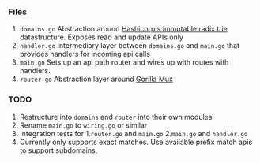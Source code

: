### Files
1. `domains.go` Abstraction around [Hashicorp's immutable radix trie](https://pkg.go.dev/github.com/hashicorp/go-immutable-radix)
datastructure. Exposes read and update APIs only
2. `handler.go` Intermediary layer between `domains.go` and `main.go` 
that provides handlers for incoming api calls
3. `main.go` Sets up an api path router and wires up with routes with handlers.
4. `router.go` Abstraction layer around [Gorilla Mux](https://github.com/gorilla/mux)

### TODO
1. Restructure into `domains` and `router` into their own modules
2. Rename `main.go` to `wiring.go` or similar
3. Integration tests for
  1.`router.go` and `main.go`
  2.`main.go` and `handler.go`
4. Currently only supports exact matches. Use available prefix match apis to support subdomains.

